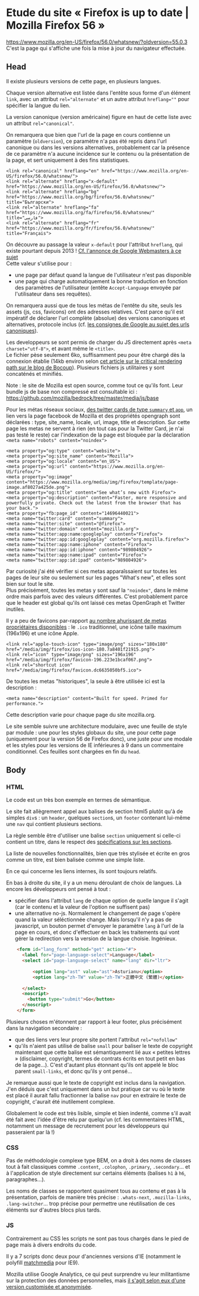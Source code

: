 # Etude du site « Firefox is up to date | Mozilla Firefox 56 »
https://www.mozilla.org/en-US/firefox/56.0/whatsnew/?oldversion=55.0.3  
C'est la page qui s'affiche une fois la mise à jour du navigateur effectuée.

## Head

Il existe plusieurs versions de cette page, en plusieurs langues.   

Chaque version alternative est listée dans l'entête sous forme d'un élément `link`, avec un attribut `rel="alternate"` et un autre attribut `hreflang=""` pour spécifier la langue du lien.  

La version canonique (version américaine) figure en haut de cette liste avec un attribut `rel="canonical"`.  

On remarquera que bien que l'url de la page en cours contienne un paramètre (`oldversion`), ce paramètre n'a pas été repris dans l'url canonique ou dans les versions alternatives, probablement car la présence de ce paramètre n'a aucune incidence sur le contenu ou la présentation de la page, et sert uniquement à des fins statistiques.  

    <link rel="canonical" hreflang="en" href="https://www.mozilla.org/en-US/firefox/56.0/whatsnew/">
    <link rel="alternate" hreflang="x-default" href="https://www.mozilla.org/en-US/firefox/56.0/whatsnew/">
    <link rel="alternate" hreflang="bg" href="https://www.mozilla.org/bg/firefox/56.0/whatsnew/" title="Български">
    <link rel="alternate" hreflang="fa" href="https://www.mozilla.org/fa/firefox/56.0/whatsnew/" title="فارسی"> 
    <link rel="alternate" hreflang="fr" href="https://www.mozilla.org/fr/firefox/56.0/whatsnew/" title="Français">

On découvre au passage la valeur `x-default` pour l'attribut `hreflang`, qui existe pourtant depuis 2013 ! [Cf. l'annonce de Google Webmasters à ce sujet](https://webmasters.googleblog.com/2013/04/x-default-hreflang-for-international-pages.html)    
Cette valeur s'utilise pour :
* une page par défaut quand la langue de l'utilisateur n'est pas disponible
* une page qui charge automatiquement la bonne traduction en fonction des paramètres de l'utilisateur (entête `Accept-Language` envoyée par l'utilisateur dans ses requêtes).

On remarquera aussi que de tous les métas de l'entête du site, seuls les assets (js, css, favicons) ont des adresses relatives. C'est parce qu'il est impératif de déclarer l'url complète (absolue) des versions canoniques et alternatives, protocole inclus (cf. [les consignes de Google au sujet des urls canoniques](https://support.google.com/webmasters/answer/139066?hl=fr)).

Les developpeurs se sont permis de charger du JS directement après `<meta charset="utf-8">`, et avant même le `<title>`.   
Le fichier pèse seulement 6ko, suffisamment peu pour être chargé dès la connexion établie (14kb environ selon [cet article sur le critical rendering path sur le blog de Bocoup](https://bocoup.com/blog/performance-under-pressure)). 
Plusieurs fichiers js utilitaires y sont concaténés et minifiés.  

Note : le site de Mozilla est open source, comme tout ce qu'ils font. Leur bundle js de base non compressé est consultable ici : https://github.com/mozilla/bedrock/tree/master/media/js/base

Pour les métas réseaux sociaux, [des twitter cards de type `summary` et `app`](https://developer.twitter.com/en/docs/tweets/optimize-with-cards/guides/getting-started), un lien vers la page facebook de Mozilla et des propriétés opengraph sont déclarées : type, site_name, locale, url, image, title et description. 
Sur cette page les metas ne servent à rien (en tout cas pour la Twitter Card, je n'ai pas testé le reste) car l'indexation de la page est bloquée par la déclaration `<meta name="robots" content="noindex">`

    <meta property="og:type" content="website">
    <meta property="og:site_name" content="Mozilla">
    <meta property="og:locale" content="en_US">
    <meta property="og:url" content="https://www.mozilla.org/en-US/firefox/">
    <meta property="og:image" content="https://www.mozilla.org/media/img/firefox/template/page-image.af8027a425de.png">
    <meta property="og:title" content="See what’s new with Firefox">
    <meta property="og:description" content="Faster, more responsive and powerfully private. Check out the latest from the browser that has your back.">
    <meta property="fb:page_id" content="14696440021">
    <meta name="twitter:card" content="summary">
    <meta name="twitter:site" content="@firefox">
    <meta name="twitter:domain" content="mozilla.org">
    <meta name="twitter:app:name:googleplay" content="Firefox">
    <meta name="twitter:app:id:googleplay" content="org.mozilla.firefox">
    <meta name="twitter:app:name:iphone" content="Firefox">
    <meta name="twitter:app:id:iphone" content="989804926">
    <meta name="twitter:app:name:ipad" content="Firefox">
    <meta name="twitter:app:id:ipad" content="989804926">

Par curiosité j'ai été vérifier si ces metas apparaîssaient sur toutes les pages de leur site ou seulement sur les pages "What's new", et elles sont bien sur tout le site.  
Plus précisément, toutes les metas y sont sauf la `"noindex"`, dans le même ordre mais parfois avec des valeurs différentes. C'est probablement parce que le header est global qu'ils ont laissé ces metas OpenGraph et Twitter inutiles.

Il y a peu de favicons par-rapport [au nombre ahurissant de metas propriétaires disponibles](https://stackoverflow.com/a/26423923/6796546) : le `.ico` traditionnel, une icône taille maximum (196x196) et une icône Apple.

    <link rel="apple-touch-icon" type="image/png" sizes="180x180" href="/media/img/firefox/ios-icon-180.7a8401f21915.png">
    <link rel="icon" type="image/png" sizes="196x196" href="/media/img/firefox/favicon-196.223e1bcaf067.png">
    <link rel="shortcut icon" href="/media/img/firefox/favicon.dc6635050bf5.ico">

De toutes les metas "historiques", la seule à être utilisée ici est la description :

	<meta name="description" content="Built for speed. Primed for performance.">

Cette description varie pour chaque page du site mozilla.org.


Le site semble suivre une architecture modulaire, avec une feuille de style par module : une pour les styles globaux du site, une pour cette page (uniquement pour la version 56 de Firefox donc), une juste pour une modale et les styles pour les versions de IE inférieures à 9 dans un commentaire conditionnel. Ces feuilles sont chargées en fin du `head`.

## Body

### HTML

Le code est un très bon exemple en termes de sémantique.

Le site fait allègrement appel aux balises de section html5 plutôt qu'à de simples `div`s : un `header`, quelques `section`s, un `footer` contenant lui-même une `nav` qui contient plusieurs sections.  

La règle semble être d'utiliser une balise `section` uniquement si celle-ci contient un titre, dans le respect des [spécifications sur les sections](https://developers.whatwg.org/sections.html#headings-and-sections).  

La liste de nouvelles fonctionnalités, bien que très stylisée et écrite en gros comme un titre, est bien balisée comme une simple liste.

En ce qui concerne les liens internes, ils sont toujours relatifs.

En bas à droite du site, il y a un menu déroulant de choix de langues. Là encore les développeurs ont pensé à tout :
* spécifier dans l'attribut `lang` de chaque option de quelle langue il s'agit (car le contenu et la valeur de l'option ne suffisent pas)
* une alternative no-js. Normalement le changement de page s'opère quand la valeur séléctionnée change. Mais lorsqu'il n'y a pas de javascript, un bouton permet d'envoyer le paramètre `lang` à l'url de la page en cours, et donc d'effectuer en back les traitements qui vont gérer la redirection vers la version de la langue choisie. Ingénieux.

```html
	<form id="lang_form" method="get" action="#">
	  <label for="page-language-select">Language</label>
	  <select id="page-language-select" name="lang" dir="ltr">
		
		  <option lang="ast" value="ast">Asturianu</option>      
		  <option lang="zh-TW" value="zh-TW">正體中文 (繁體)</option>
		
	  </select>
	  <noscript>
		<button type="submit">Go</button>
	  </noscript>
	</form>
```

Plusieurs choses m'étonnent par rapport à leur footer, plus précisément dans la navigation secondaire : 
* que des liens vers leur propre site portent l'attribut `rel="nofollow"`
* qu'ils n'aient pas utilisé de balise `small` pour baliser le texte de copyright maintenant que cette balise est sémantiquement lié aux « petites lettres » (disclaimer, copyright, termes de contrats écrits en tout petit en bas de la page…). C'est d'autant plus étonnant qu'ils ont appelé le bloc parent `small-links`, et donc qu'ils y ont pensé…

Je remarque aussi que le texte de copyright est inclus dans la navigation. J'en déduis que c'est uniquement dans un but pratique car vu où le texte est placé il aurait fallu fractionner la balise `nav` pour en extraire le texte de copyright, c'aurait été inutilement complexe.

Globalement le code est très lisible, simple et bien indenté, comme s'il avait été fait avec l'idée d'être relu par quelqu'un (cf. les commentaires HTML, notamment un message de recrutement pour les développeurs qui passeraient par là !)


### CSS

Pas de méthodologie complexe type BEM, on a droit à des noms de classes tout à fait classiques comme `.content`, `.colophon`, `.primary`, `.secondary`… et à l'application de style directement sur certains éléments (balises `h1` à `h6`, paragraphes…). 

Les noms de classes se rapportent quasiment tous au contenu et pas à la présentation, parfois de manière très précise : `.whats-next`, `.mozilla-links`, `.lang-switcher`… trop précise pour permettre une réutilisation de ces éléments sur d'autres blocs plus tards.
 

### JS

Contrairement au CSS les scripts ne sont pas tous chargés dans le pied de page mais à divers endroits du code.  

Il y a 7 scripts donc deux pour d'anciennes versions d'IE (notamment le polyfill [matchmedia](https://github.com/paulirish/matchMedia.js/) pour IE9).

Mozilla utilise Google Analytics, ce qui peut surprendre vu leur militantisme sur la protection des données personnelles, mais [il s'agit selon eux d'une version customisée et anonymisée](https://bugzilla.mozilla.org/show_bug.cgi?id=1122305#c8). 
